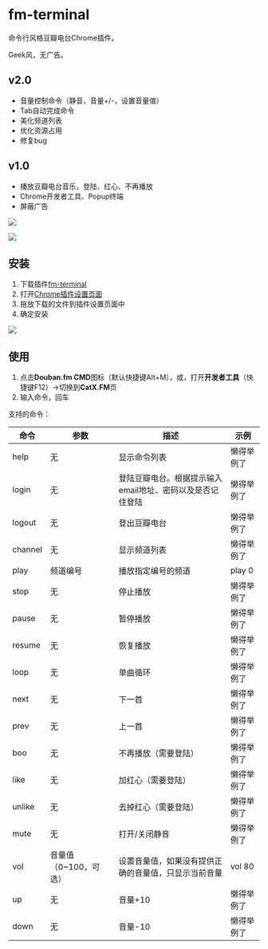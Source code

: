 fm-terminal
===========

命令行风格豆瓣电台Chrome插件。

Geek风，无广告。

v2.0
--------
* 音量控制命令（静音，音量+/-，设置音量值）
* Tab自动完成命令
* 美化频道列表
* 优化资源占用
* 修复bug

v1.0
--------

* 播放豆瓣电台音乐，登陆、红心、不再播放
* Chrome开发者工具、Popup终端
* 屏蔽广告

![](http://fm.catx.me/gallery/1.jpg)

![](http://fm.catx.me/gallery/2.jpg)

安装
---------

1. 下载插件[fm-terminal](http://fm.catx.me/chrome/fm-terminal-v2.0.crx)
2. 打开[Chrome插件设置页面](chrome://extensions/)
3. 拖放下载的文件到插件设置页面中
4. 确定安装


![](http://fm.catx.me/gallery/install.jpg)

使用
----------

1. 点击**Douban.fm CMD**图标（默认快捷键Alt+M），或，打开**开发者工具**（快捷键F12）->切换到**CatX.FM**页
2. 输入命令，回车

支持的命令：

| 命令 | 参数 | 描述 | 示例 |
| ---- | ---- | ---- | ---- |
| help | 无   | 显示命令列表 | 懒得举例了 |
| login | 无   | 登陆豆瓣电台。根据提示输入email地址、密码以及是否记住登陆 | 懒得举例了 |
| logout | 无   | 登出豆瓣电台 | 懒得举例了 |
| channel | 无   | 显示频道列表 | 懒得举例了 |
| play | 频道编号   | 播放指定编号的频道 | play 0 |
| stop | 无   | 停止播放 | 懒得举例了 |
| pause | 无   | 暂停播放 | 懒得举例了 |
| resume | 无   | 恢复播放 | 懒得举例了 |
| loop | 无   | 单曲循环 | 懒得举例了 |
| next | 无   | 下一首 | 懒得举例了 |
| prev | 无   | 上一首 | 懒得举例了 |
| boo | 无   | 不再播放（需要登陆） | 懒得举例了 |
| like | 无   | 加红心（需要登陆） | 懒得举例了 |
| unlike | 无   | 去掉红心（需要登陆） | 懒得举例了 |
| mute | 无   | 打开/关闭静音 | 懒得举例了 |
| vol | 音量值（0~100，可选）   | 设置音量值，如果没有提供正确的音量值，只显示当前音量 | vol 80 |
| up | 无   | 音量+10 | 懒得举例了 |
| down | 无   | 音量-10 | 懒得举例了 |
